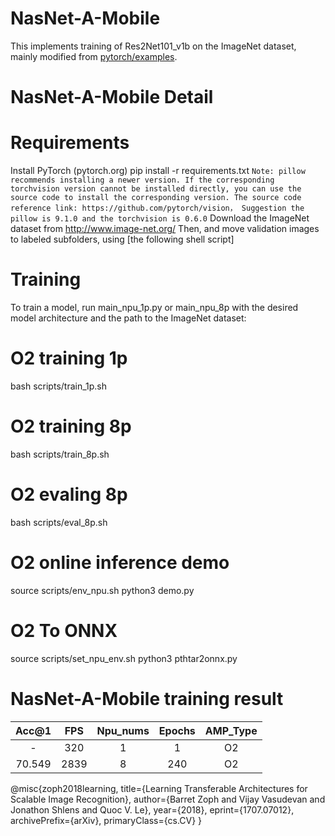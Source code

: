 # NasNet-A-Mobile

This implements training of Res2Net101_v1b on the ImageNet dataset, mainly modified from [pytorch/examples](https://github.com/Cadene/pretrained-models.pytorch#nasnet).

# NasNet-A-Mobile Detail

# Requirements

Install PyTorch (pytorch.org)
pip install -r requirements.txt
   `Note: pillow recommends installing a newer version. If the corresponding torchvision version cannot be installed directly, you can use the source code to install the corresponding version. The source code reference link: https://github.com/pytorch/vision，
Suggestion the pillow is 9.1.0 and the torchvision is 0.6.0`
Download the ImageNet dataset from http://www.image-net.org/
Then, and move validation images to labeled subfolders, using [the following shell script]

# Training

To train a model, run main_npu_1p.py or main_npu_8p with the desired model architecture and the path to the ImageNet dataset:

# O2 training 1p
bash scripts/train_1p.sh

# O2 training 8p
bash scripts/train_8p.sh

# O2 evaling 8p
bash scripts/eval_8p.sh

# O2 online inference demo
source scripts/env_npu.sh
python3 demo.py

# O2 To ONNX
source scripts/set_npu_env.sh
python3 pthtar2onnx.py

# NasNet-A-Mobile training result

| Acc@1    | FPS       | Npu_nums | Epochs   | AMP_Type |
| :------: | :------:  | :------: | :------: | :------: |
| -        | 320       | 1        | 1        | O2       |
| 70.549   | 2839      | 8        | 240      | O2       |

@misc{zoph2018learning,
      title={Learning Transferable Architectures for Scalable Image Recognition}, 
      author={Barret Zoph and Vijay Vasudevan and Jonathon Shlens and Quoc V. Le},
      year={2018},
      eprint={1707.07012},
      archivePrefix={arXiv},
      primaryClass={cs.CV}
}
